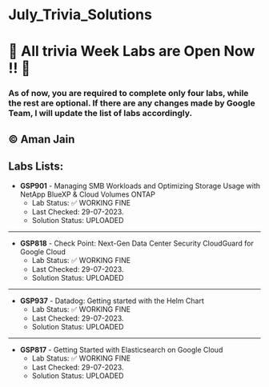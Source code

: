 # July_Trivia_Solutions

# 🚨 All trivia Week Labs are Open Now ‼️ 🚨

### As of now, you are required to complete only four labs, while the rest are optional. If there are any changes made by Google Team, I will update the list of labs accordingly.

© Aman Jain
---
## Labs Lists:

- **GSP901** - Managing SMB Workloads and Optimizing Storage Usage with NetApp BlueXP & Cloud Volumes ONTAP
  - Lab Status: ✅ WORKING FINE
  - Last Checked: 29-07-2023.
  - Solution Status: UPLOADED
---
- **GSP818** - Check Point: Next-Gen Data Center Security CloudGuard for Google Cloud
  - Lab Status: ✅ WORKING FINE
  - Last Checked: 29-07-2023.
  - Solution Status: UPLOADED
---
- **GSP937** - Datadog: Getting started with the Helm Chart
  - Lab Status: ✅ WORKING FINE
  - Last Checked: 29-07-2023.
  - Solution Status: UPLOADED
---
- **GSP817** - Getting Started with Elasticsearch on Google Cloud
  - Lab Status: ✅ WORKING FINE
  - Last Checked: 29-07-2023.
  - Solution Status: UPLOADED
